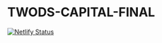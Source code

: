 # TWODS-CAPITAL-FINAL



[![Netlify Status](https://api.netlify.com/api/v1/badges/325fc2ee-a5f4-4203-858b-d775b16ec1d2/deploy-status)](https://app.netlify.com/sites/twodscapital/deploys)
